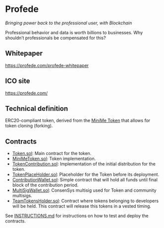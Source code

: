 # Profede

_Bringing power back to the professional user, with Blockchain_

Professional behavior and data is worth billions to businesses. Why shouldn’t professionals be compensated for this?

## Whitepaper

https://profede.com/profede-whitepaper

## ICO site

https://profede.com/

## Technical definition

ERC20-compliant token, derived from the [MiniMe Token](https://github.com/Giveth/minime) that allows for token cloning (forking).

## Contracts

- [Token.sol](/contracts/Token.sol): Main contract for the token.
- [MiniMeToken.sol](/contracts/MiniMeToken.sol): Token implementation.
- [TokenContribution.sol](/contracts/TokenContribution.sol): Implementation of the initial distribution for the token.
- [TokenPlaceHolder.sol](/contracts/TokenPlaceHolder.sol): Placeholder for the Token before its deployment.
- [ContributionWallet.sol](/contracts/ContributionWallet.sol): Simple contract that will hold all funds until final block of the contribution period.
- [MultiSigWallet.sol](/contracts/MultiSigWallet.sol): ConsenSys multisig used for Token and community multisigs.
- [TeamTokensHolder.sol](/contracts/TeamTokensHolder.sol): Contract where tokens belonging to developers will be held. This contract will release this tokens in a vested timing.

See [INSTRUCTIONS.md](/INSTRUCTIONS.md) for instructions on how to test and deploy the contracts.

